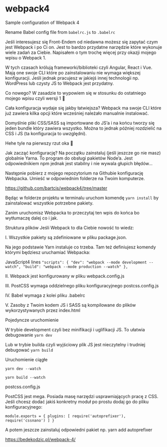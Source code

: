# webpack4
Sample configuration of Webpack 4

Rename Babel config file from `babelrc.js` to `.babelrc`

Jeśli interesujesz się Front-Endem od niedawna możesz się zapytać czym jest Webpack i po Ci on. Jest to bardzo przydatne narzędzie które wykonuje wiele zadań za Ciebie. Napisałem o tym trochę więcej przy okazji mojego wpisu o Webpack 1.

W tych czasach królują frameworki/biblioteki czyli Angular, React i Vue. Mają one swoje CLI które po zainstalowaniu nie wymaga większej konfiguracji. Jeśli jednak pracujesz w jakiejś innej technologii np. WordPress lub czysty JS to Webpack jest przydatny.

Co nowego?
W zasadzie to wypowiem się w stosunku do ostatniego mojego wpisu czyli wersji 1 🙂

Cała konfiguracja wydaje się jakby łatwiejsza? Webpack ma swoje CLI które już zawiera kilka opcji które wcześniej należało manualnie instalować.

Domyślnie pliki CSS/SASS są importowane do JS’a i na końcu tworzy się jeden bundle który zawiera wszystko. Można to jednak później rozdzielić na CSS i JS (ta konfiguracja to uwzględni).

Hehe tyle na pierwszy rzut oka 🙂 

Jak zacząć konfigurację?
Na początku zainstaluj (jeśli jeszcze go nie masz) globalnie Yarna. To program do obsługi pakietów Node’a. Jest odpowiednikiem npm jednak jest stabilny i nie wywala głupich błędów…

Następnie pobierz z mojego repozytorium na Githubie  konfigurację Webpacka. Umieść w odpowiednim folderze na Twoim komputerze.

https://github.com/bartcis/webpack4/tree/master

Będąc w folderze projektu w terminalu uruchom komendę `yarn install` by zainstalować wszystkie potrzebne pakiety.

Zanim uruchomisz Webpacka to przeczytaj ten wpis do końca bo wytłumaczę dalej co i jak.

Struktura plików
Jeśli Webpack to dla Ciebie nowość to wiedz:

I. Wszystkie pakiety są zdefiniowane w pliku package.json.

Na jego podstawie Yarn instaluje co trzeba. Tam też definiujesz komendy którymi będziesz uruchamiać Webpacka:

JavaScript4 lines
`"scripts": {
    "dev": "webpack --mode development --watch",
    "build": "webpack --mode production --watch"
},`

II. Webpack jest konfigurowany w pliku webpack.config.js

III. PostCSS wymaga oddzielnego pliku konfiguracyjnego postcss.config.js

IV. Babel wymaga z kolei pliku .babelrc

V. Zasoby z Twoim kodem JS i SASS są kompilowane do plików wykorzystywanych przez index.html


Pojedyncze uruchomienie

W trybie development czyli bez minifikacji i uglifikacji JS. To ułatwia debugowanie
`yarn dev`

Lub w trybie builda czyli wyjściowy plik JS jest nieczytelny i trudniej debugować
`yarn build`

Uruchomienie ciągłe

`yarn dev --watch`

`yarn build --watch`

postcss.config.js

PostCSS jest mega. Posiada masę narzędzi usprawniających pracę z CSS. Jeśli chcesz dodać jakiś konkretny moduł po prostu dodaj go do pliku konfiguracyjnego:

`module.exports = {
    plugins: [
        require('autoprefixer'),
        require('cssnano')
    ]
}`

A potem jeszcze zainstaluj odpowiedni pakiet np.
yarn add autoprefixer

https://bedekodzic.pl/webpack-4/